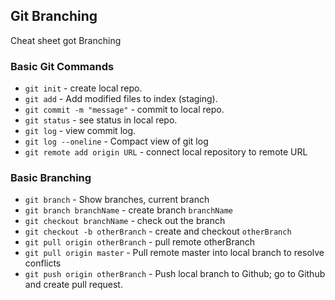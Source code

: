 ## Git Branching

 Cheat sheet got Branching

### Basic Git Commands
* `git init` - create local repo.
* `git add` - Add modified files to index (staging).
* `git commit -m "message"` - commit to local repo.
* `git status` - see status in local repo.
* `git log` - view commit log.
* `git log --oneline` - Compact view of git log
* `git remote add origin URL` - connect local repository to remote URL

### Basic Branching
* `git branch` - Show branches, current branch
* `git branch branchName` - create branch `branchName`
* `git checkout branchName` - check out the branch
* `git checkout -b otherBranch` - create and checkout `otherBranch`
* `git pull origin otherBranch` - pull remote otherBranch
* `git pull origin master` - Pull remote master into local branch to resolve conflicts
* `git push origin otherBranch` - Push local branch to Github; go to Github and create pull request.

